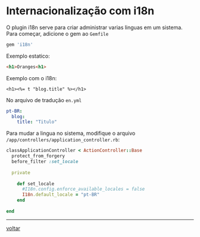 # Internacionalização com i18n

O plugin i18n serve para criar administrar varias linguas em um sistema. Para começar, adicione o gem ao ```Gemfile```

```ruby
gem 'i18n'
```

Exemplo estatico:

```html
<h1>Oranges<h1>
```

Exemplo com o i18n:

```erb
<h1><%= t "blog.title" %></h1>
```

No arquivo de tradução ```en.yml```

```yml
pt-BR:
  blog:
    title: "Titulo"
```

Para mudar a lingua no sistema, modifique o arquivo ```/app/controllers/application_controller.rb```:

```ruby
classApplicationController < ActionController::Base
  protect_from_forgery
  before_filter :set_locale
  
  private
 
    def set_locale
      #I18n.config.enforce_available_locales = false
      I18n.default_locale = "pt-BR"
    end
  
end
```

---

[voltar](readme.md)